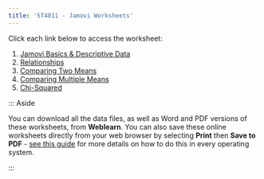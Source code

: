 ```yaml
---
title: 'ST4011 - Jamovi Worksheets'
---
```


Click each link below to access the worksheet:

1. [Jamovi Basics & Descriptive Data](01-Descriptive-Data/01-Descriptive-Data.html)
2. [Relationships](02-Relationships/02-Relationships.html)
3. [Comparing Two Means](03-Comparing-Two-Means/03-Comparing-Two-Means.html)
4. [Comparing Multiple Means](04-Comparing-Multiple-Means/04-Comparing-Multiple-Means.html)
5. [Chi-Squared](05-Chi-Squared/05-Chi-Squared.html)

::: Aside

You can download all the data files, as well as Word and PDF versions of these worksheets, from **Weblearn**. You can also save these online worksheets directly from your web browser by selecting **Print** then **Save to PDF** - [see this guide](https://www.howtogeek.com/235134/how-to-print-to-pdf-on-any-computer-smartphone-or-tablet/) for more details on how to do this in every operating system.

:::

